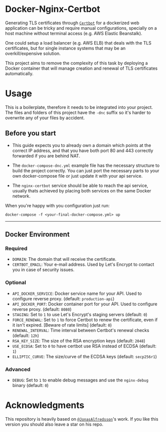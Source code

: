 # Docker-Nginx-Certbot

Generating TLS certificates through [`Certbot`][1] for a dockerized web application can be tricky and require manual configurations, specially on a host machine without terminal access (e.g. AWS Elastic Beanstalk).

One could setup a load balancer (e.g. AWS ELB) that deals with the TLS certificates, but for single instance systems that may be an overkill/expensive solution.

This project aims to remove the complexity of this task by deploying a Docker container that will manage creation and renewal of TLS certificates automatically.

# Usage

This is a boilerplate, therefore it needs to be integrated into your project. The files and folders of this project have the `-dnc` suffix so it's harder to overwrite any of your files by accident.

## Before you start

- This guide expects you to already own a domain which points at the correct IP address, and that you have both port 80 and 443 correctly forwarded if you are behind NAT.

- The `docker-compose-dnc.yml` example file has the necessary structure to build the project correctly. You can just port the necessary parts to your own docker-compose file or just update it with your api service.

- The `nginx-certbot` service should be able to reach the api service, usually thats achieved by placing both services on the same Docker network.

When you're happy with you configuration just run:

```
docker-compose -f <your-final-docker-compose.yml> up
```

---

## Docker Environment

### Required

- `DOMAIN`: The domain that will receive the certificate.
- `CERTBOT_EMAIL`: Your e-mail address. Used by Let's Encrypt to contact you in case of security issues.

### Optional

- `API_DOCKER_SERVICE`: Docker service name for your API. Used to configure reverse proxy. (default: `production-api`)
- `API_DOCKER_PORT`: Docker container port for your API. Used to configure reverse proxy. (default: `8080`)
- `STAGING`: Set to `1` to use Let's Encrypt's staging servers (default: `0`)
- `FORCE_RENEWAL`: Set to `1` to force Certbot to renew the certificate, even if it isn't expired. [Beware of rate limits] (default: `0`)
- `RENEWAL_INTERVAL`: Time interval between Certbot's renewal checks (default: `12h`)
- `RSA_KEY_SIZE`: The size of the RSA encryption keys (default: `2048`)
- `USE_ECDSA`: Set to `0` to have certbot use RSA instead of ECDSA (default: `1`)
- `ELLIPTIC_CURVE`: The size/curve of the ECDSA keys (default: `secp256r1`)

### Advanced

- `DEBUG`: Set to `1` to enable debug messages and use the `nginx-debug` binary (default: `0`)

# Acknowledgments

This repository is heavily based on [`@JonasAlfredsson`][2]'s work. If you like this version you should also leave a star on his repo.

[1]: https://certbot.eff.org
[2]: https://github.com/JonasAlfredsson/docker-nginx-certbot
